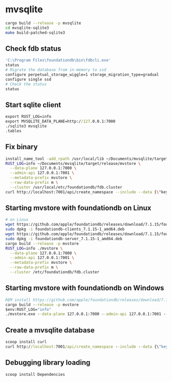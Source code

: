 # mvsqlite

```bash
cargo build --release -p mvsqlite
cd mvsqlite-sqlite3
make build-patched-sqlite3
```

## Check fdb status

```bash
'C:\Program Files\foundationdb\bin\fdbcli.exe'
status
# Migrate the database from in-memory to ssd
configure perpetual_storage_wiggle=1 storage_migration_type=gradual
configure single ssd
# Check the status
status
```

## Start sqlite client

```cmd
export RUST_LOG=info
export MVSQLITE_DATA_PLANE=http://127.0.0.1:7000
./sqlite3 mvsqlite
.tables
```

## Fix binary

```bash
install_name_tool -add_rpath /usr/local/lib ~/Documents/mvsqlite/target/release/mvstore
RUST_LOG=info ~/Documents/mvsqlite/target/release/mvstore \
  --data-plane 127.0.0.1:7000 \
  --admin-api 127.0.0.1:7001 \
  --metadata-prefix mvstore \
  --raw-data-prefix m \
  --cluster /usr/local/etc/foundationdb/fdb.cluster
curl http://localhost:7001/api/create_namespace --include --data {\"key\":\"mvsqlite\"}
```

## Starting mvstore with foundationdb on Linux

```bash
# on Linux
wget https://github.com/apple/foundationdb/releases/download/7.1.15/foundationdb-clients_7.1.15-1_amd64.deb
sudo dpkg -i foundationdb-clients_7.1.15-1_amd64.deb
wget https://github.com/apple/foundationdb/releases/download/7.1.15/foundationdb-server_7.1.15-1_amd64.deb
sudo dpkg -i foundationdb-server_7.1.15-1_amd64.deb
cargo build --release -p mvstore
RUST_LOG=info ./mvstore \
  --data-plane 127.0.0.1:7000 \
  --admin-api 127.0.0.1:7001 \
  --metadata-prefix mvstore \
  --raw-data-prefix m \
  --cluster /etc/foundationdb/fdb.cluster
```

## Starting mvstore with foundationdb on Windows

```cmd
REM install https://github.com/apple/foundationdb/releases/download/7.1.25/foundationdb-7.1.25-x64.msi
cargo build --release -p mvstore
$env:RUST_LOG="info"
./mvstore.exe --data-plane 127.0.0.1:7000 --admin-api 127.0.0.1:7001 --metadata-prefix mvstore --raw-data-prefix m --cluster "C:/ProgramData/foundationdb/fdb.cluster"
```

## Create a mvsqlite database

```bat
scoop install curl
curl http://localhost:7001/api/create_namespace --include --data {\"key\":\"mvsqlite\"}
```

## Debugging library loading

```powershell
scoop install Dependencies 
```
